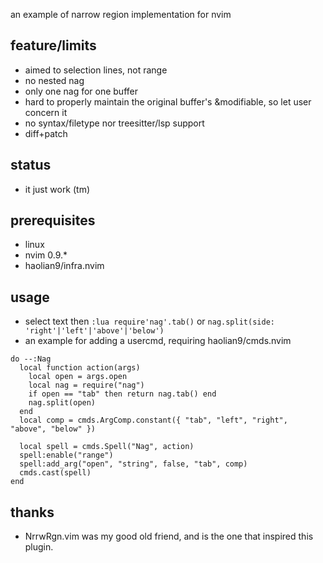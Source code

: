 an example of narrow region implementation for nvim

## feature/limits
* aimed to selection lines, not range
* no nested nag
* only one nag for one buffer
* hard to properly maintain the original buffer's &modifiable, so let user concern it
* no syntax/filetype nor treesitter/lsp support
* diff+patch

## status
* it just work (tm)

## prerequisites
* linux
* nvim 0.9.*
* haolian9/infra.nvim

## usage
* select text then `:lua require'nag'.tab()` or `nag.split(side: 'right'|'left'|'above'|'below')`
* an example for adding a usercmd, requiring haolian9/cmds.nvim
```
do --:Nag
  local function action(args)
    local open = args.open
    local nag = require("nag")
    if open == "tab" then return nag.tab() end
    nag.split(open)
  end
  local comp = cmds.ArgComp.constant({ "tab", "left", "right", "above", "below" })

  local spell = cmds.Spell("Nag", action)
  spell:enable("range")
  spell:add_arg("open", "string", false, "tab", comp)
  cmds.cast(spell)
end
```

## thanks
* NrrwRgn.vim was my good old friend, and is the one that inspired this plugin.
